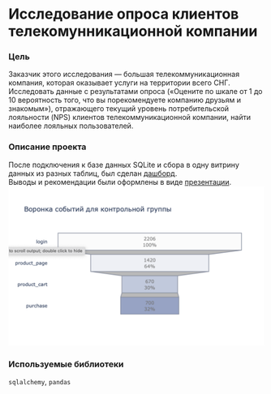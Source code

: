 # Исследование опроса клиентов телекомунникационной компании
### Цель
Заказчик этого исследования — большая телекоммуникационная компания, которая оказывает услуги на территории всего СНГ.    
Исследовать данные с результатами опроса («Оцените по шкале от 1 до 10 вероятность того, что вы порекомендуете компанию друзьям и знакомым»), отражающего текущий уровень потребительской лояльности (NPS) клиентов телекоммуникационной компании, найти наиболее лояльных пользователей.
### Описание проекта
После подключения к базе данных SQLite и сбора в одну витрину данных из разных таблиц, был сделан [дашборд](https://public.tableau.com/app/profile/kristina2465/viz/__16760144028600/Dashboard5).      
Выводы и рекомендации были оформлены в виде [презентации](https://disk.yandex.ru/i/JHlFL26Py6GPXA).
![](https://github.com/KristinaChu/picture/blob/main/voronka_a.png?raw=true)
### Используемые библиотеки
`sqlalchemy`, `pandas`

